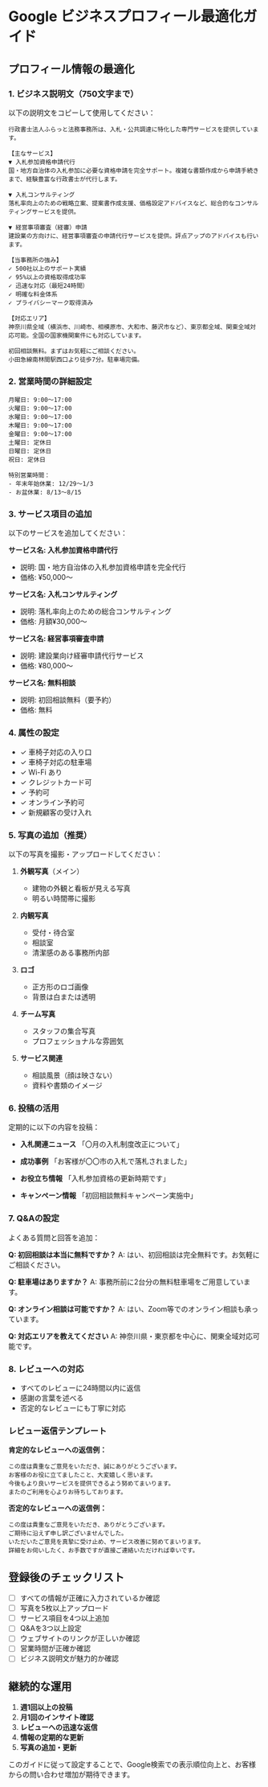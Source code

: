 # Google ビジネスプロフィール最適化ガイド

## プロフィール情報の最適化

### 1. ビジネス説明文（750文字まで）
以下の説明文をコピーして使用してください：

```
行政書士法人ふらっと法務事務所は、入札・公共調達に特化した専門サービスを提供しています。

【主なサービス】
▼ 入札参加資格申請代行
国・地方自治体の入札参加に必要な資格申請を完全サポート。複雑な書類作成から申請手続きまで、経験豊富な行政書士が代行します。

▼ 入札コンサルティング
落札率向上のための戦略立案、提案書作成支援、価格設定アドバイスなど、総合的なコンサルティングサービスを提供。

▼ 経営事項審査（経審）申請
建設業の方向けに、経営事項審査の申請代行サービスを提供。評点アップのアドバイスも行います。

【当事務所の強み】
✓ 500社以上のサポート実績
✓ 95%以上の資格取得成功率
✓ 迅速な対応（最短24時間）
✓ 明確な料金体系
✓ プライバシーマーク取得済み

【対応エリア】
神奈川県全域（横浜市、川崎市、相模原市、大和市、藤沢市など）、東京都全域、関東全域対応可能。全国の国家機関案件にも対応しています。

初回相談無料。まずはお気軽にご相談ください。
小田急線南林間駅西口より徒歩7分。駐車場完備。
```

### 2. 営業時間の詳細設定
```
月曜日: 9:00～17:00
火曜日: 9:00～17:00
水曜日: 9:00～17:00
木曜日: 9:00～17:00
金曜日: 9:00～17:00
土曜日: 定休日
日曜日: 定休日
祝日: 定休日

特別営業時間：
- 年末年始休業: 12/29～1/3
- お盆休業: 8/13～8/15
```

### 3. サービス項目の追加
以下のサービスを追加してください：

**サービス名: 入札参加資格申請代行**
- 説明: 国・地方自治体の入札参加資格申請を完全代行
- 価格: ¥50,000～

**サービス名: 入札コンサルティング**
- 説明: 落札率向上のための総合コンサルティング
- 価格: 月額¥30,000～

**サービス名: 経営事項審査申請**
- 説明: 建設業向け経審申請代行サービス
- 価格: ¥80,000～

**サービス名: 無料相談**
- 説明: 初回相談無料（要予約）
- 価格: 無料

### 4. 属性の設定
- ✓ 車椅子対応の入り口
- ✓ 車椅子対応の駐車場
- ✓ Wi-Fi あり
- ✓ クレジットカード可
- ✓ 予約可
- ✓ オンライン予約可
- ✓ 新規顧客の受け入れ

### 5. 写真の追加（推奨）
以下の写真を撮影・アップロードしてください：

1. **外観写真**（メイン）
   - 建物の外観と看板が見える写真
   - 明るい時間帯に撮影

2. **内観写真**
   - 受付・待合室
   - 相談室
   - 清潔感のある事務所内部

3. **ロゴ**
   - 正方形のロゴ画像
   - 背景は白または透明

4. **チーム写真**
   - スタッフの集合写真
   - プロフェッショナルな雰囲気

5. **サービス関連**
   - 相談風景（顔は映さない）
   - 資料や書類のイメージ

### 6. 投稿の活用
定期的に以下の内容を投稿：

- **入札関連ニュース**
  「〇月の入札制度改正について」

- **成功事例**
  「お客様が〇〇市の入札で落札されました」

- **お役立ち情報**
  「入札参加資格の更新時期です」

- **キャンペーン情報**
  「初回相談無料キャンペーン実施中」

### 7. Q&Aの設定
よくある質問と回答を追加：

**Q: 初回相談は本当に無料ですか？**
A: はい、初回相談は完全無料です。お気軽にご相談ください。

**Q: 駐車場はありますか？**
A: 事務所前に2台分の無料駐車場をご用意しています。

**Q: オンライン相談は可能ですか？**
A: はい、Zoom等でのオンライン相談も承っています。

**Q: 対応エリアを教えてください**
A: 神奈川県・東京都を中心に、関東全域対応可能です。

### 8. レビューへの対応
- すべてのレビューに24時間以内に返信
- 感謝の言葉を述べる
- 否定的なレビューにも丁寧に対応

### レビュー返信テンプレート

**肯定的なレビューへの返信例：**
```
この度は貴重なご意見をいただき、誠にありがとうございます。
お客様のお役に立てましたこと、大変嬉しく思います。
今後もより良いサービスを提供できるよう努めてまいります。
またのご利用を心よりお待ちしております。
```

**否定的なレビューへの返信例：**
```
この度は貴重なご意見をいただき、ありがとうございます。
ご期待に沿えず申し訳ございませんでした。
いただいたご意見を真摯に受け止め、サービス改善に努めてまいります。
詳細をお伺いしたく、お手数ですが直接ご連絡いただければ幸いです。
```

## 登録後のチェックリスト

- [ ] すべての情報が正確に入力されているか確認
- [ ] 写真を5枚以上アップロード
- [ ] サービス項目を4つ以上追加
- [ ] Q&Aを3つ以上設定
- [ ] ウェブサイトのリンクが正しいか確認
- [ ] 営業時間が正確か確認
- [ ] ビジネス説明文が魅力的か確認

## 継続的な運用

1. **週1回以上の投稿**
2. **月1回のインサイト確認**
3. **レビューへの迅速な返信**
4. **情報の定期的な更新**
5. **写真の追加・更新**

このガイドに従って設定することで、Google検索での表示順位向上と、お客様からの問い合わせ増加が期待できます。